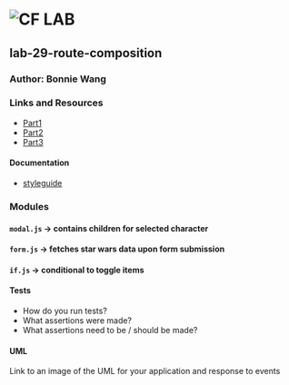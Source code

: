![CF](http://i.imgur.com/7v5ASc8.png) LAB
=================================================

## lab-29-route-composition

### Author: Bonnie Wang

### Links and Resources
* [Part1](https://codesandbox.io/s/lab-29-route-composition-part1-pp4ee)
* [Part2](https://codesandbox.io/s/lab-29-route-composition-part2-wwsg9)
* [Part3](https://codesandbox.io/s/lab-29-route-composition-part3-r8srj)


#### Documentation 
* [styleguide](https://codesandbox.io/s/lab-29-route-composition-part3-r8srj) 

### Modules
#### `modal.js` -> contains children for selected character
#### `form.js` -> fetches star wars data upon form submission
#### `if.js` -> conditional to toggle items

#### Tests
* How do you run tests?
* What assertions were made?
* What assertions need to be / should be made?

#### UML
Link to an image of the UML for your application and response to events
